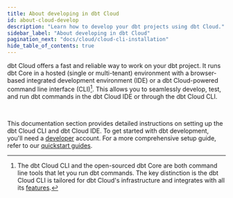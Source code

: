 ```yaml
---
title: About developing in dbt Cloud
id: about-cloud-develop
description: "Learn how to develop your dbt projects using dbt Cloud."
sidebar_label: "About developing in dbt Cloud"
pagination_next: "docs/cloud/cloud-cli-installation"
hide_table_of_contents: true
---
```


dbt Cloud offers a fast and reliable way to work on your dbt project. It runs dbt Core in a hosted (single or multi-tenant) environment with a browser-based integrated development environment (IDE) or a dbt Cloud-powered command line interface (CLI)[^1]. This allows you to seamlessly develop, test, and run dbt commands in the dbt Cloud IDE or through the dbt Cloud CLI.

<div className="grid--3-col">

<Card
    title="dbt Cloud CLI"
    body="Allows you to develop and run dbt commands from your local command line or code editor against your dbt Cloud development environment."
    link="/docs/cloud/cloud-cli-installation"
    icon="dbt-bit"/>

  <Card
    title="dbt Cloud IDE"
    body="Develop directly in your browser, making dbt project development efficient by compiling code into SQL and managing project changes seamlessly using an intuitive user interface."
    link="/docs/cloud/dbt-cloud-ide/develop-in-the-cloud"
    icon="dbt-bit"/>

</div><br />

This documentation section provides detailed instructions on setting up the dbt Cloud CLI and dbt Cloud IDE. To get started with dbt development, you'll need a [developer](/docs/cloud/manage-access/seats-and-users) account. For a more comprehensive setup guide, refer to our [quickstart guides](/quickstarts).

[^1]: The dbt Cloud CLI and the open-sourced dbt Core are both command line tools that let you run dbt commands. The key distinction is the dbt Cloud CLI is tailored for dbt Cloud's infrastructure and integrates with all its [features](/docs/cloud/about-cloud/dbt-cloud-features).
